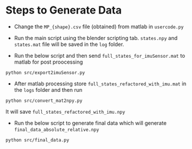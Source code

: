 # Steps to Generate Data

- Change the `MP_{shape}.csv` file (obtained) from matlab in `usercode.py`

- Run the main script using the blender scripting tab. `states.npy` and `states.mat` file will be saved in the `log` folder.

- Run the below script and then send `full_states_for_imuSensor.mat` to matlab for post proocessing
```
python src/export2imuSensor.py 
```

- After matlab processing store `full_states_refactored_with_imu.mat` in the `logs` folder and then run 
```
python src/convert_mat2npy.py
```
It will save `full_states_refactored_with_imu.npy` 

- Run the below script to generate final data which will generate `final_data_absolute_relative.npy` 
```
python src/final_data.py
```
